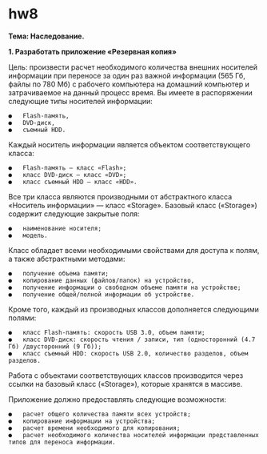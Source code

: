 # hw8
**Тема: Наследование.**

**1.	 Разработать приложение «Резервная копия»**

Цель: произвести расчет необходимого количества внешних носителей информации при переносе за один раз важной информации (565 Гб, файлы по 780 Мб) с рабочего компьютера на домашний компьютер и затрачиваемое на данный процесс время. Вы имеете в распоряжении следующие типы носителей информации: 

    ●	Flash-память,
    ●	DVD-диск,
    ●	съемный HDD.
    
Каждый носитель информации является объектом соответствующего класса: 

    ●	Flash-память — класс «Flash»;
    ●	класс DVD-диск — класс «DVD»;
    ●	класс съемный HDD — класс «HDD».

Все три класса являются производными от абстрактного класса «Носитель информации» — класс «Storage». Базовый класс («Storage») содержит следующие закрытые поля:

    ●	наименование носителя;
    ●	модель.
    
Класс обладает всеми необходимыми свойствами для доступа к полям, а также абстрактными методами: 

    ●	получение объема памяти;
    ●	копирование данных (файлов/папок) на устройство,
    ●	получение информации о свободном объеме памяти на устройстве;
    ●	получение общей/полной информации об устройстве.

Кроме того, каждый из производных классов дополняется следующими полями:

    ●	класс Flash-память: скорость USB 3.0, объем памяти;
    ●	класс DVD-диск: скорость чтения / записи, тип (односторонний (4.7 Гб) /двусторонний (9 Гб)); 
    ●	класс съемный HDD: скорость USB 2.0, количество разделов, объем разделов.

Работа с объектами соответствующих классов производится через ссылки на базовый класс («Storage»), которые хранятся в массиве. 

Приложение должно предоставлять следующие возможности:

    ●	расчет общего количества памяти всех устройств;
    ●	копирование информации на устройства;
    ●	расчет времени необходимого для копирования;
    ●	расчет необходимого количества носителей информации представленных типов для переноса информации.
